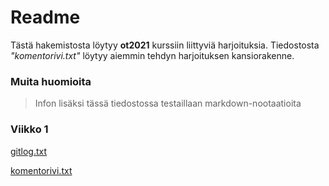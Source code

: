 # Readme

Tästä hakemistosta löytyy **ot2021** kurssiin liittyviä harjoituksia.
Tiedostosta *"komentorivi.txt"* löytyy aiemmin tehdyn harjoituksen kansiorakenne.

### Muita huomioita

> Infon lisäksi tässä tiedostossa testaillaan markdown-nootaatioita

### Viikko 1

[gitlog.txt](https://github.com/Ejo0/ot-harjoitustyo/blob/master/laskarit/viikko1/gitlog.txt)

[komentorivi.txt](https://github.com/Ejo0/ot-harjoitustyo/blob/master/laskarit/viikko1/komentorivi.txt)
